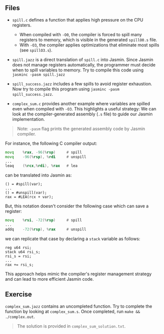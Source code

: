 ## Files

- `spill.c` defines a function that applies high pressure on the CPU registers.

  * When compiled with `-O0`, the compiler is forced to spill many registers to memory, which is visible in the generated `spillO0.s` file.
  * With `-O3`, the compiler applies optimizations that eliminate most spills (see `spillO3.s`).

- `spill.jazz` is a direct translation of `spill.c` into Jasmin.
  Since Jasmin does not manage registers automatically, the programmer must decide when to spill variables to memory. Try to compile this code using `jasminc -pasm spill.jazz`

- `spill_success.jazz` includes a few spills to avoid register exhaustion. Now try to compile this program using `jasminc -pasm spill_success.jazz`.

- `complex_sum.c` provides another example where variables are spilled even when compiled with `-O3`. This highlights a useful strategy: We can look at the compiler-generated assembly (`.s` file) to guide our Jasmin implementation.

> Note: `-pasm` flag prints the generated assembly code by Jasmin compiler.

For instance, the following C compiler output:

```asm
movq	%rax, -96(%rsp)     # spill
movq	-96(%rsp), %rdi     # unspill
...
leaq	(%rcx,%rdi), %rax   # lea
```

can be translated into Jasmin as:

```jasmin
() = #spill(var);
...
() = #unspill(var);
rax = #LEA(rcx + var);
```

But, this notation doesn't consider the following case which can save a register:

```asm
movq	%rsi, -72(%rsp)     # spill
...
addq	-72(%rsp), %rax     # unspill
```

we can replicate that case by declaring a `stack` variable as follows:

```jasmin
reg u64 rsi;
stack u64 rsi_s;
rsi_s = rsi;
...
rax += rsi_s;
```

This approach helps mimic the compiler's register management strategy and can lead to more efficient Jasmin code.

## Exercise

`complex_sum.jazz` contains an uncompleted function. Try to complete the function by looking at `complex_sum.s`. Once completed, run `make && ./complex.out`.

> The solution is provided in `complex_sum_solution.txt`.
